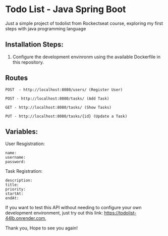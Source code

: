 # Todo List - Java Spring Boot

Just a simple project of todolist from Rockectseat course, exploring my first steps with java programming language

## Installation Steps:

1. Configure the development envinronm using the available Dockerfile in this repository.


## Routes
```
POST  - http://localhost:8080/users/ (Register User)
```
```
POST - http://localhost:8080/tasks/ (Add Task)
```
```
GET - http://localhost:8080/tasks/ (Show Tasks)
```
```
PUT - http://localhost:8080/tasks/{id} (Update a Task)
```

## Variables:
User Resgistration: 
```
name:
username:
password:
```

Task Registration:
```
description:
title:
priority:
startAt:
endAt:
```

If you want to test this API without needing to configure your own development environment, just try out this link: https://todolist-44lb.onrender.com,

Thank you, Hope to see you again!





